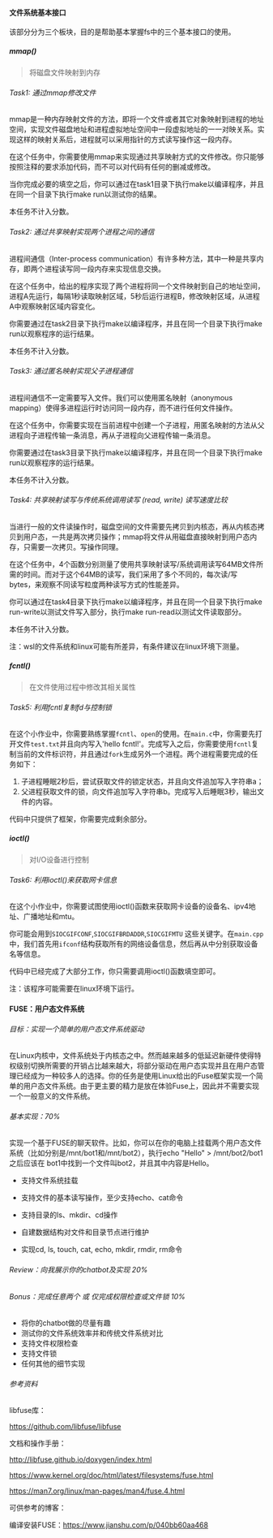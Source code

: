 #### 文件系统基本接口

该部分分为三个板块，目的是帮助基本掌握fs中的三个基本接口的使用。

##### mmap()

> 将磁盘文件映射到内存

###### Task1: 通过mmap修改文件

mmap是一种内存映射文件的方法，即将一个文件或者其它对象映射到进程的地址空间，实现文件磁盘地址和进程虚拟地址空间中一段虚拟地址的一一对映关系。实现这样的映射关系后，进程就可以采用指针的方式读写操作这一段内存。

在这个任务中，你需要使用mmap来实现通过共享映射方式的文件修改。你只能够按照注释的要求添加代码，而不可以对代码有任何的删减或修改。

当你完成必要的填空之后，你可以通过在task1目录下执行make以编译程序，并且在同一个目录下执行make run以测试你的结果。

本任务不计入分数。

###### Task2: 通过共享映射实现两个进程之间的通信

进程间通信（Inter-process communication）有许多种方法，其中一种是共享内存，即两个进程读写同一段内存来实现信息交换。

在这个任务中，给出的程序实现了两个进程将同一个文件映射到自己的地址空间，进程A先运行，每隔1秒读取映射区域，5秒后运行进程B，修改映射区域，从进程A中观察映射区域内容变化。

你需要通过在task2目录下执行make以编译程序，并且在同一个目录下执行make run以观察程序的运行结果。

本任务不计入分数。

###### Task3: 通过匿名映射实现父子进程通信

进程间通信不一定需要写入文件。我们可以使用匿名映射（anonymous mapping）使得多进程运行时访问同一段内存，而不进行任何文件操作。

在这个任务中，你需要实现在当前进程中创建一个子进程，用匿名映射的方法从父进程向子进程传输一条消息，再从子进程向父进程传输一条消息。

你需要通过在task3目录下执行make以编译程序，并且在同一个目录下执行make run以观察程序的运行结果。

本任务不计入分数。

###### Task4: 共享映射读写与传统系统调用读写 (read, write) 读写速度比较

当进行一般的文件读操作时，磁盘空间的文件需要先拷贝到内核态，再从内核态拷贝到用户态，一共是两次拷贝操作；mmap将文件从用磁盘直接映射到用户态内存，只需要一次拷贝。写操作同理。

在这个任务中，4个函数分别测量了使用共享映射读写/系统调用读写64MB文件所需的时间。而对于这个64MB的读写，我们采用了多个不同的<step>，每次读/写<step> bytes，来观察不同读写粒度两种读写方式的性能差异。

你可以通过在task4目录下执行make以编译程序，并且在同一个目录下执行make run-write以测试文件写入部分，执行make run-read以测试文件读取部分。

本任务不计入分数。

注：wsl的文件系统和linux可能有所差异，有条件建议在linux环境下测量。

##### fcntl()

> 在文件使用过程中修改其相关属性

###### Task5: 利用fcntl复制fd与控制锁

在这个小作业中，你需要熟练掌握`fcntl`、`open`的使用。在`main.c`中，你需要先打开文件`test.txt`并且向内写入'hello fcntl!'。完成写入之后，你需要使用`fcntl`复制当前的文件标识符，并且通过`fork`生成另外一个进程。两个进程需要完成的任务如下：

1. 子进程睡眠2秒后，尝试获取文件的锁定状态，并且向文件追加写入字符串a；
2. 父进程获取文件的锁，向文件追加写入字符串b。完成写入后睡眠3秒，输出文件的内容。

代码中只提供了框架，你需要完成剩余部分。

##### ioctl()

> 对I/O设备进行控制

###### Task6: 利用ioctl()来获取网卡信息

在这个小作业中，你需要试图使用ioctl()函数来获取网卡设备的设备名、ipv4地址、广播地址和mtu。

你可能会用到`SIOCGIFCONF`,`SIOCGIFBRDADDR`,`SIOCGIFMTU` 这些关键字。在`main.cpp`中，我们首先用`ifconf`结构获取所有的网络设备信息，然后再从中分别获取设备名等信息。

代码中已经完成了大部分工作，你只需要调用ioctl()函数填空即可。

注：该程序可能需要在linux环境下运行。



#### FUSE：用户态文件系统

###### 目标：实现一个简单的用户态文件系统驱动

在Linux内核中，文件系统处于内核态之中。然而越来越多的低延迟新硬件使得特权级别切换所需要的开销占比越来越大，将部分驱动在用户态实现并且在用户态管理已经成为一种较多人的选择。你的任务是使用Linux给出的Fuse框架实现一个简单的用户态文件系统。由于更主要的精力是放在体验Fuse上，因此并不需要实现一个一般意义的文件系统。

###### 基本实现：70%

实现一个基于FUSE的聊天软件。比如，你可以在你的电脑上挂载两个用户态文件系统（比如分别是/mnt/bot1和/mnt/bot2），执行echo "Hello" > /mnt/bot2/bot1 之后应该在 bot1中找到一个文件叫bot2，并且其中内容是Hello。

- 支持文件系统挂载

- 支持文件的基本读写操作，至少支持echo、cat命令
- 支持目录的ls、mkdir、cd操作
- 自建数据结构对文件和目录节点进行维护
- 实现cd, ls, touch, cat, echo, mkdir, rmdir, rm命令

###### Review：向我展示你的chatbot及实现 20%

###### Bonus：完成任意两个 或 仅完成权限检查或文件锁 10%

- 将你的chatbot做的尽量有趣
- 测试你的文件系统效率并和传统文件系统对比
- 支持文件权限检查
- 支持文件锁
- 任何其他的细节实现

###### 参考资料

libfuse库：

https://github.com/libfuse/libfuse

文档和操作手册：

http://libfuse.github.io/doxygen/index.html

https://www.kernel.org/doc/html/latest/filesystems/fuse.html

https://man7.org/linux/man-pages/man4/fuse.4.html

可供参考的博客：

编译安装FUSE：https://www.jianshu.com/p/040bb60aa468





